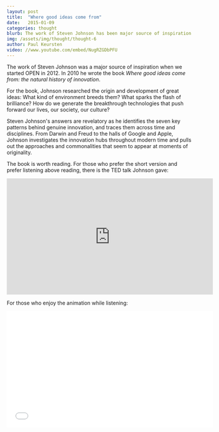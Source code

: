 ```yaml
---
layout: post
title:  "Where good ideas come from"
date:   2015-01-09
categories: thought
blurb: The work of Steven Johnson has been major source of inspiration to the founders of OPEN
img: /assets/img/thought/thought-6
author: Paul Keursten
video: //www.youtube.com/embed/NugRZGDbPFU
---
```


The work of Steven Johnson was a major source of inspiration when we started OPEN in 2012. In 2010 he wrote the book *Where good ideas come from: the natural history of innovation*. 

For the book, Johnson researched the origin and development of great ideas: What kind of environment breeds them? What sparks the flash of brilliance? How do we generate the breakthrough technologies that push forward our lives, our society, our culture? 

Steven Johnson's answers are revelatory as he identifies the seven key patterns behind genuine innovation, and traces them across time and disciplines. From Darwin and Freud to the halls of Google and Apple, Johnson investigates the innovation hubs throughout modern time and pulls out the approaches and commonalities that seem to appear at moments of originality.

The book is worth reading. For those who prefer the short version and prefer listening above reading, there is the TED talk Johnson gave: 

<iframe src="https://embed-ssl.ted.com/talks/steven_johnson_where_good_ideas_come_from.html" width="560" height="315" frameborder="0" scrolling="no" webkitAllowFullScreen mozallowfullscreen allowFullScreen></iframe>

For those who enjoy the animation while listening: 

<iframe width="560" height="315" src="//www.youtube.com/embed/NugRZGDbPFU" frameborder="0" allowfullscreen></iframe>
